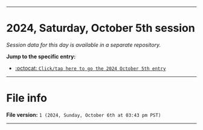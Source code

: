 
***

# 2024, Saturday, October 5th session

_Session data for this day is available in a separate repository._

**Jump to the specific entry:**

- [:octocat: `Click/tap here to go the 2024 October 5th entry`](https://github.com/seanpm2001/SeansLifeArchive_Images_TinyTower_Y2024/tree/SeansLifeArchive_Images_TinyTower_Y2024_Main-dev/2024/10_October/05/)

***

# File info

**File version:** `1 (2024, Sunday, October 6th at 03:43 pm PST)`

***
